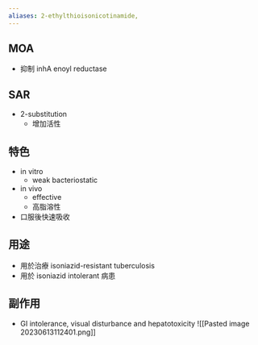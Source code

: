 ```yaml
---
aliases: 2-ethylthioisonicotinamide,
---
```

## MOA
- 抑制 inhA enoyl reductase
## SAR
- 2-substitution
	- 增加活性
## 特色
- in vitro
	- weak bacteriostatic
- in vivo
	- effective
	- 高脂溶性
- 口服後快速吸收
## 用途
- 用於治療 isoniazid-resistant tuberculosis 
- 用於 isoniazid intolerant 病患
## 副作用
- GI intolerance, visual disturbance and hepatotoxicity
![[Pasted image 20230613112401.png]]